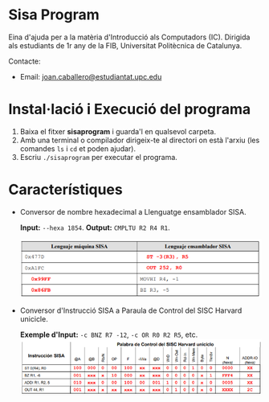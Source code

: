 # Sisa Program
Eina d'ajuda per a la matèria d'Introducció als Computadors (IC).
Dirigida als estudiants de 1r any de la FIB, Universitat Politècnica de Catalunya.

Contacte:
* Email: joan.caballero@estudiantat.upc.edu

# Instal·lació i Execució del programa
1. Baixa el fitxer __sisaprogram__ i guarda'l en qualsevol carpeta.
2. Amb una terminal o compilador dirigeix-te al directori on està l'arxiu (les comandes `ls` i `cd` et poden ajudar).
3. Escriu `./sisaprogram` per executar el programa.

# Característiques
* Conversor de nombre hexadecimal a Llenguatge ensamblador SISA.

     **Input:** `--hexa 1854`. **Output:** `CMPLTU R2 R4 R1`.
     
     ![](Images/hexa_to_sisa.png)
     
* Conversor d'Instrucció SISA a Paraula de Control del SISC Harvard unicicle.

     **Exemple d'Input:** `-c BNZ R7 -12`, `-c OR R0 R2 R5`, etc.
     ![](Images/paraula_control_v1.png)
